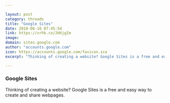 ```yaml
---

layout: post
category: threads
title: "Google Sites"
date: 2018-06-16 07:45:54
link: https://vrhk.co/2HXjgIm
image: 
domain: sites.google.com
author: "accounts.google.com"
icon: https://accounts.google.com/favicon.ico
excerpt: "Thinking of creating a website? Google Sites is a free and easy way to create and share webpages."

---
```


### Google Sites

Thinking of creating a website? Google Sites is a free and easy way to create and share webpages.